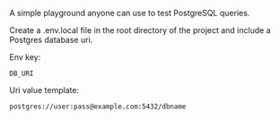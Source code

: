 A simple playground anyone can use to test PostgreSQL queries.

Create a .env.local file in the root directory of the project and include a Postgres database uri.

Env key: 
```
DB_URI
```
Uri value template:
```
postgres://user:pass@example.com:5432/dbname
```
